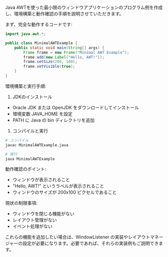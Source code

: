 Java AWTを使った最小限のウィンドウアプリケーションのプログラム例を作成し、環境構築と動作確認の手順を説明させていただきます。

まず、完全な動作するコードです:

```java
import java.awt.*;

public class MinimalAWTExample {
    public static void main(String[] args) {
        Frame frame = new Frame("Minimal AWT Example");
        frame.add(new Label("Hello, AWT!"));
        frame.setSize(200, 100);
        frame.setVisible(true);
    }
}

```

環境構築と実行手順:

1. JDKのインストール
- Oracle JDK または OpenJDK をダウンロードしてインストール
- 環境変数 JAVA_HOME を設定
- PATH に Java の bin ディレクトリを追加
1. コンパイルと実行

```bash
# コンパイル
javac MinimalAWTExample.java

# 実行
java MinimalAWTExample

```

動作確認のポイント:

- ウィンドウが表示されること
- "Hello, AWT!" というラベルが表示されること
- ウィンドウのサイズが 200x100 ピクセルであること

現状の制限事項:

- ウィンドウを閉じる機能がない
- レイアウト管理がない
- イベント処理がない

これらの機能を追加したい場合は、WindowListener の実装やレイアウトマネージャーの設定が必要になります。必要であれば、それらの実装例もご説明できます。